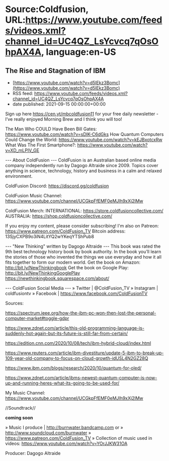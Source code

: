 # Source:Coldfusion, URL:https://www.youtube.com/feeds/videos.xml?channel_id=UC4QZ_LsYcvcq7qOsOhpAX4A, language:en-US

## The Rise and Stagnation of IBM
 - [https://www.youtube.com/watch?v=d5lEkz3Bomc](https://www.youtube.com/watch?v=d5lEkz3Bomc)
 - RSS feed: https://www.youtube.com/feeds/videos.xml?channel_id=UC4QZ_LsYcvcq7qOsOhpAX4A
 - date published: 2021-09-15 00:00:00+00:00

Sign up here https://cen.yt/mbcoldfusion11 for your free daily newsletter - I’ve really enjoyed Morning Brew and I think you will too!

The Man Who COULD Have Been Bill Gates: https://www.youtube.com/watch?v=sDIK-C6dGks
How Quantum Computers Could Change the World: https://www.youtube.com/watch?v=kEJBxotcxRw
What Was The First Smartphone?: https://www.youtube.com/watch?v=XD_mLPIV_GE


--- About ColdFusion ---
ColdFusion is an Australian based online media company independently run by Dagogo Altraide since 2009. Topics cover anything in science, technology, history and business in a calm and relaxed environment. 

ColdFusion Discord:  https://discord.gg/coldfusion

ColdFusion Music Channel: https://www.youtube.com/channel/UCGkpFfEMF0eMJlh9xXj2lMw

ColdFusion Merch:
INTERNATIONAL: https://store.coldfusioncollective.com/
AUSTRALIA: https://shop.coldfusioncollective.com/

If you enjoy my content, please consider subscribing!
I'm also on Patreon: https://www.patreon.com/ColdFusion_TV
Bitcoin address: 13SjyCXPB9o3iN4LitYQ2wYKeqYTShPub8

--- "New Thinking" written by Dagogo Altraide ---
This book was rated the 9th best technology history book by book authority.
In the book you’ll learn the stories of those who invented the things we use everyday and how it all fits together to form our modern world.
Get the book on Amazon: http://bit.ly/NewThinkingbook
Get the book on Google Play: http://bit.ly/NewThinkingGooglePlay
https://newthinkingbook.squarespace.com/about/

--- ColdFusion Social Media ---
» Twitter | @ColdFusion_TV
» Instagram | coldfusiontv
» Facebook | https://www.facebook.com/ColdFusionTV

Sources:

https://spectrum.ieee.org/how-the-ibm-pc-won-then-lost-the-personal-computer-market#toggle-gdpr

https://www.zdnet.com/article/this-old-programming-language-is-suddenly-hot-again-but-its-future-is-still-far-from-certain/

https://edition.cnn.com/2020/10/08/tech/ibm-hybrid-cloud/index.html

https://www.reuters.com/article/ibm-divestiture/update-5-ibm-to-break-up-109-year-old-company-to-focus-on-cloud-growth-idUSL4N2GZ28Q
https://www.ibm.com/blogs/research/2020/10/quantum-for-oled/

https://www.zdnet.com/article/ibms-newest-quantum-computer-is-now-up-and-running-heres-what-its-going-to-be-used-for/




My Music Channel:  https://www.youtube.com/channel/UCGkpFfEMF0eMJlh9xXj2lMw

//Soundtrack//

**coming soon**

» Music I produce | http://burnwater.bandcamp.com or 
» http://www.soundcloud.com/burnwater
» https://www.patreon.com/ColdFusion_TV
» Collection of music used in videos: https://www.youtube.com/watch?v=YOrJJKW31OA

Producer: Dagogo Altraide

